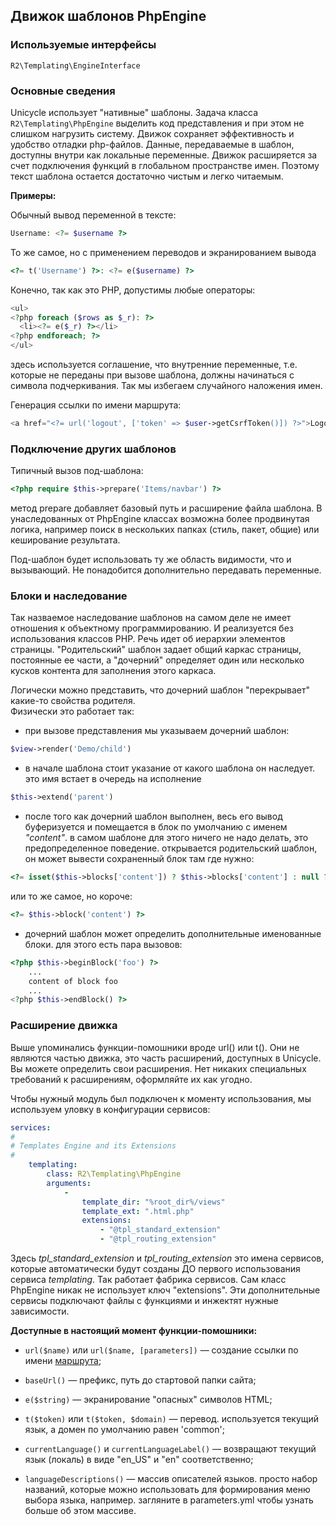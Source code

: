 ## Движок шаблонов PhpEngine

### Используемые интерфейсы

`R2\Templating\EngineInterface`


### Основные сведения

Unicycle использует "нативные" шаблоны. Задача класса `R2\Templating\PhpEngine` выделить код представления
и при этом не слишком нагрузить систему. Движок сохраняет эффективность и удобство отладки php-файлов. 
Данные, передаваемые в шаблон, доступны внутри как локальные переменные. Движок расширяется за счет подключения 
функций в глобальном пространстве имен. Поэтому текст шаблона остается достаточно чистым и легко читаемым.

**Примеры:**

Обычный вывод переменной в тексте:
```php
Username: <?= $username ?>
```

То же самое, но с применением переводов и экранированием вывода
```php
<?= t('Username') ?>: <?= e($username) ?>
```

Конечно, так как это PHP, допустимы любые операторы:
```php
<ul>
<?php foreach ($rows as $_r): ?>
  <li><?= e($_r) ?></li>
<?php endforeach; ?>
</ul>
```
здесь используется соглашение, что внутренние переменные, т.е. которые не переданы при вызове шаблона, должны
начинаться с символа подчеркивания. Так мы избегаем случайного наложения имен.

Генерация ссылки по имени маршрута:
```php
<a href="<?= url('logout', ['token' => $user->getCsrfToken()]) ?>">Logout</a>
```


### Подключение других шаблонов

Типичный вызов под-шаблона:
```php
<?php require $this->prepare('Items/navbar') ?>
```
метод prepare добавляет базовый путь и расширение файла шаблона. В унаследованных от PhpEngine классах возможна
более продвинутая логика, например поиск в нескольких папках (стиль, пакет, общие) или кеширование результата.

Под-шаблон будет использовать ту же область видимости, что и вызывающий. Не понадобится дополнительно 
передавать переменные.

### Блоки и наследование

Так назваемое наследование шаблонов на самом деле не имеет отношения к объектному программированию. И реализуется
без использования классов PHP. Речь идет об иерархии элементов страницы. "Родительский" шаблон задает общий
каркас страницы, постоянные ее части, а "дочерний" определяет один или несколько кусков контента для заполнения 
этого каркаса. 

Логически можно представить, что дочерний шаблон "перекрывает" какие-то свойства родителя.  
Физически это работает так:

* при вызове представления мы указываем дочерний шаблон:
```php
$view->render('Demo/child')
```
* в начале шаблона стоит указание от какого шаблона он наследует. это имя встает в очередь на исполнение
```php
$this->extend('parent')
```
* после того как дочерний шаблон выполнен, весь его вывод буферизуется и помещается в блок по умолчанию
с именем *"content"*. в самом шаблоне для этого ничего не надо делать, это предопределенное поведение.
открывается родительский шаблон, он может вывести сохраненный блок там где нужно: 
```php
<?= isset($this->blocks['content']) ? $this->blocks['content'] : null ?>
```
или то же самое, но короче:
```php
<?= $this->block('content') ?>
```
* дочерний шаблон может определить дополнительные именованные блоки. для этого есть пара вызовов:  
```php
<?php $this->beginBlock('foo') ?>
    ... 
    content of block foo
    ...
<?php $this->endBlock() ?>  
```


### Расширение движка

Выше упоминались функции-помошники вроде url() или t(). Они не являются частью движка, это часть расширений,
доступных в Unicycle. Вы можете определить свои расширения. Нет никаких специальных требований к расширениям,
оформляйте их как угодно. 

Чтобы нужный модуль был подключен к моменту использования, мы используем уловку в конфигурации сервисов:

```yaml
services:
#
# Templates Engine and its Extensions
#
    templating:
        class: R2\Templating\PhpEngine
        arguments:
            -
                template_dir: "%root_dir%/views"
                template_ext: ".html.php"
                extensions:
                    - "@tpl_standard_extension"
                    - "@tpl_routing_extension"
```

Здесь *tpl_standard_extension* и *tpl_routing_extension* это имена сервисов, которые автоматически будут созданы ДО
первого использования сервиса *templating*. Так работает фабрика сервисов. Сам класс PhpEngine никак не использует
ключ "extensions".
Эти дополнительные сервисы подключают файлы с функциями и инжектят нужные зависимости.

**Доступные в настоящий момент функции-помошники:**

  * `url($name)` или `url($name, [parameters])` — создание ссылки по имени [маршрута](Routing.ru.md);

  * `baseUrl()` — префикс, путь до стартовой папки сайта;

  * `e($string)` — экранирование "опасных" символов HTML;

  * `t($token)` или `t($token, $domain)` — перевод. используется текущий язык, а домен по умолчанию равен 'common';

  * `currentLanguage()` и `currentLanguageLabel()` — возвращают текущий язык (локаль) в виде "en_US" и "en" соответственно;

  * `languageDescriptions()` — массив описателей языков. просто набор названий, которые можно использовать для 
    формирования меню выбора языка, например. загляните в parameters.yml чтобы узнать больше об этом массиве.
